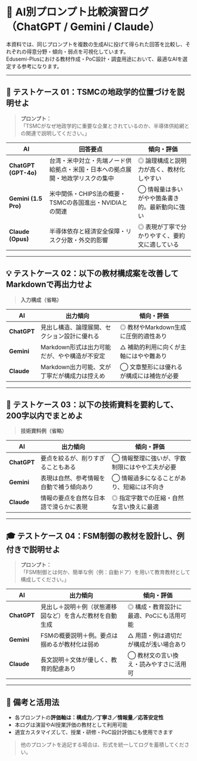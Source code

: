 # 🧪 AI別プロンプト比較演習ログ（ChatGPT / Gemini / Claude）

本資料では、同じプロンプトを複数の生成AIに投げて得られた回答を比較し、それぞれの得意分野・傾向・弱点を可視化しています。  
Edusemi-Plusにおける教材作成・PoC設計・調査用途において、最適なAIを選定する参考になります。

---

## 🧠 テストケース 01：TSMCの地政学的位置づけを説明せよ

> **プロンプト：**  
> 「TSMCがなぜ地政学的に重要な企業とされているのか、半導体供給網との関連で説明してください。」

| AI | 回答要点 | 傾向・評価 |
|----|----------|------------|
| **ChatGPT (GPT-4o)** | 台湾・米中対立・先端ノード供給拠点・米国・日本への拠点展開・地政学リスクの集中 | ◎ 論理構成と説明力が高く、教材化しやすい |
| **Gemini (1.5 Pro)** | 米中関係・CHIPS法の概要・TSMCの各国進出・NVIDIAとの関連 | ◯ 情報量は多いがやや箇条書き的。最新動向に強い |
| **Claude (Opus)** | 半導体依存と経済安全保障・リスク分散・外交的影響 | ◎ 表現が丁寧で分かりやすく、要約文に適している |

---

## 💡 テストケース 02：以下の教材構成案を改善してMarkdownで再出力せよ

> **入力構成（省略）**

| AI | 出力傾向 | 傾向・評価 |
|----|-----------|------------|
| **ChatGPT** | 見出し構造、論理展開、セクション設計に優れる | ◎ 教材やMarkdown生成に圧倒的適性あり |
| **Gemini** | Markdown形式は出力可能だが、やや構造が不安定 | △ 補助的利用に向くが主軸にはやや難あり |
| **Claude** | Markdown出力可能、文が丁寧だが構成力は控えめ | ◯ 文章整形には優れるが構成には補佐が必要 |

---

## 📘 テストケース 03：以下の技術資料を要約して、200字以内でまとめよ

> **技術資料例（省略）**

| AI | 出力傾向 | 傾向・評価 |
|----|-----------|------------|
| **ChatGPT** | 要点を絞るが、削りすぎることもある | ◯ 情報整理に強いが、字数制限にはやや工夫が必要 |
| **Gemini** | 表現は自然、参考情報を自動で補う傾向あり | ◯ 情報過多になることがあり、短縮には不向き |
| **Claude** | 情報の要点を自然な日本語で滑らかに表現 | ◎ 指定字数での圧縮・自然な言い換えに最適 |

---

## 🎓 テストケース 04：FSM制御の教材を設計し、例付きで説明せよ

> **プロンプト：**  
> 「FSM制御とは何か、簡単な例（例：自動ドア）を用いて教育教材として構成してください。」

| AI | 出力傾向 | 傾向・評価 |
|----|-----------|------------|
| **ChatGPT** | 見出し＋説明＋例（状態遷移図など）を含んだ教材を自動生成 | ◎ 構成・教育設計に最適、PoCにも活用可能 |
| **Gemini** | FSMの概要説明＋例。要点は掴めるが教材化は弱め | △ 用語・例は適切だが構成が浅い場合あり |
| **Claude** | 長文説明＋文体が優しく、教育的配慮あり | ◯ 教材文の言い換え・読みやすさに活用可 |

---

## 📝 備考と活用法

- 各プロンプトの**評価軸は：構成力／丁寧さ／情報量／応答安定性**
- 本ログは演習やAI授業評価の教材として利用可能
- 適宜カスタマイズして、授業・研修・PoC設計評価にも使用できます

> 他のプロンプトを追記する場合は、形式を統一してログを蓄積してください。
